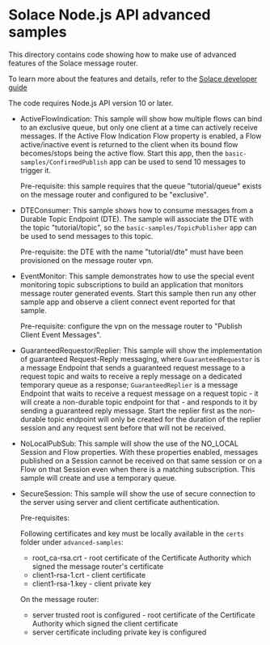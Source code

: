 # Solace Node.js API advanced samples

This directory contains code showing how to make use of advanced features of the Solace message router.

To learn more about the features and details, refer to the [Solace developer guide]( https://docs.solace.com/Solace-Messaging-APIs/Developer-Guide/Developer-Guide-Home.htm)

The code requires Node.js API version 10 or later.

* ActiveFlowIndication: This sample will show how multiple flows can bind to an exclusive queue, but only one client at a time can actively receive messages. If the Active Flow Indication Flow property is enabled, a Flow active/inactive event is returned to the client when its bound flow becomes/stops being the active flow. Start this app, then the `basic-samples/ConfirmedPublish` app can be used to send 10 messages to trigger it.

    Pre-requisite: this sample requires that the queue "tutorial/queue" exists on the message router and configured to be "exclusive". 

* DTEConsumer: This sample shows how to consume messages from a Durable Topic Endpoint (DTE). The sample will associate the DTE with the topic "tutorial/topic", so the `basic-samples/TopicPublisher` app can be used to send messages to this topic.

    Pre-requisite: the DTE with the name "tutorial/dte" must have been provisioned on the message router vpn. 

* EventMonitor: This sample demonstrates how to use the special event monitoring topic subscriptions to build an application that monitors message router generated events. Start this sample then run any other sample app and observe a client connect event reported for that sample.

    Pre-requisite: configure the vpn on the message router to "Publish Client Event Messages".

* GuaranteedRequestor/Replier: This sample will show the implementation of guaranteed Request-Reply messaging, where `GuaranteedRequestor` is a message Endpoint that sends a guaranteed request message to a request topic and waits to receive a reply message on a dedicated temporary queue as a response; `GuaranteedReplier` is a message Endpoint that waits to receive a request message on a request topic - it will create a non-durable topic endpoint for that - and responds to it by sending a guaranteed reply message. Start the replier first as the non-durable topic endpoint will only be created for the duration of the replier session and any request sent before that will not be received.

* NoLocalPubSub: This sample will show the use of the NO_LOCAL Session and Flow properties. With these properties enabled, messages published on a Session cannot be received on that same session or on a Flow on that Session even when there is a matching subscription. This sample will create and use a temporary queue.

* SecureSession: This sample will show the use of secure connection to the server using server and client certificate authentication.

    Pre-requisites:
    
    Following certificates and key must be locally available in the `certs` folder under `advanced-samples`:
    
    * root_ca-rsa.crt - root certificate of the Certificate Authority which signed the message router's certificate
    * client1-rsa-1.crt - client certificate
    * client1-rsa-1.key - client private key
    
    On the message router:
    
    * server trusted root is configured - root certificate of the Certificate Authority which signed the client certificate
    * server certificate including private key is configured
           
